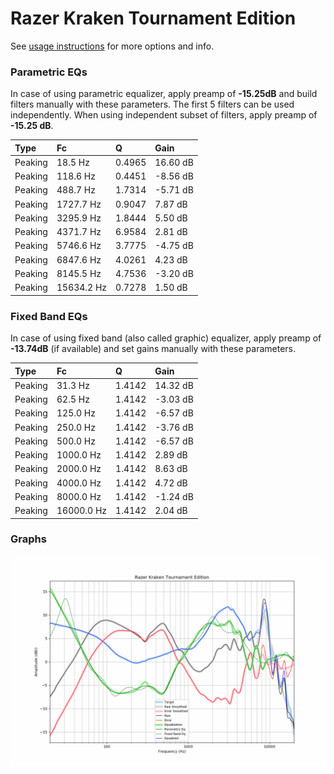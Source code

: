 # Razer Kraken Tournament Edition
See [usage instructions](https://github.com/jaakkopasanen/AutoEq#usage) for more options and info.

### Parametric EQs
In case of using parametric equalizer, apply preamp of **-15.25dB** and build filters manually
with these parameters. The first 5 filters can be used independently.
When using independent subset of filters, apply preamp of **-15.25 dB**.

| Type    | Fc         |      Q | Gain     |
|:--------|:-----------|:-------|:---------|
| Peaking | 18.5 Hz    | 0.4965 | 16.60 dB |
| Peaking | 118.6 Hz   | 0.4451 | -8.56 dB |
| Peaking | 488.7 Hz   | 1.7314 | -5.71 dB |
| Peaking | 1727.7 Hz  | 0.9047 | 7.87 dB  |
| Peaking | 3295.9 Hz  | 1.8444 | 5.50 dB  |
| Peaking | 4371.7 Hz  | 6.9584 | 2.81 dB  |
| Peaking | 5746.6 Hz  | 3.7775 | -4.75 dB |
| Peaking | 6847.6 Hz  | 4.0261 | 4.23 dB  |
| Peaking | 8145.5 Hz  | 4.7536 | -3.20 dB |
| Peaking | 15634.2 Hz | 0.7278 | 1.50 dB  |

### Fixed Band EQs
In case of using fixed band (also called graphic) equalizer, apply preamp of **-13.74dB**
(if available) and set gains manually with these parameters.

| Type    | Fc         |      Q | Gain     |
|:--------|:-----------|:-------|:---------|
| Peaking | 31.3 Hz    | 1.4142 | 14.32 dB |
| Peaking | 62.5 Hz    | 1.4142 | -3.03 dB |
| Peaking | 125.0 Hz   | 1.4142 | -6.57 dB |
| Peaking | 250.0 Hz   | 1.4142 | -3.76 dB |
| Peaking | 500.0 Hz   | 1.4142 | -6.57 dB |
| Peaking | 1000.0 Hz  | 1.4142 | 2.89 dB  |
| Peaking | 2000.0 Hz  | 1.4142 | 8.63 dB  |
| Peaking | 4000.0 Hz  | 1.4142 | 4.72 dB  |
| Peaking | 8000.0 Hz  | 1.4142 | -1.24 dB |
| Peaking | 16000.0 Hz | 1.4142 | 2.04 dB  |

### Graphs
![](./Razer%20Kraken%20Tournament%20Edition.png)